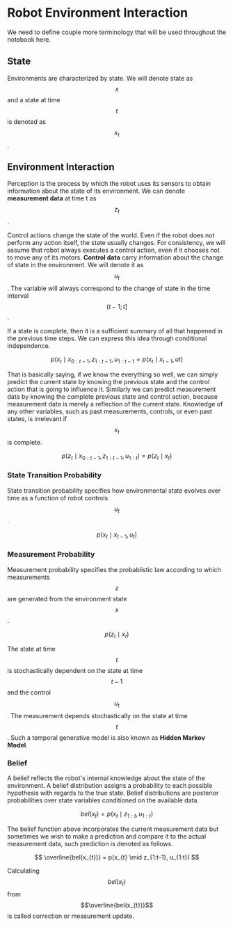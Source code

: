 # Robot Environment Interaction

We need to define couple more terminology that will be used throughout the notebook here.

## State

Environments are characterized by state. We will denote state as $$x$$ and a state at time $$t$$ is denoted as $$x_{t}$$.

## Environment Interaction

Perception is the process by which the robot uses its sensors to obtain information about the state of its environment. We can denote **measurement data** at time t as $$z_{t}$$.

Control actions change the state of the world. Even if the robot does not perform any action itself, the state usually changes. For consistency, we will assume that robot always executes a control action, even if it chooses not to move any of its motors. **Control data** carry information about the change of state in the environment. We will denote it as $$u_{t}$$. The variable will always correspond to the change of state in the time interval $$(t - 1; t]$$.

If a state is complete, then it is a sufficient summary of all that happened in the previous time steps. We can express this idea through conditional independence.

$$
p(x_{t} \mid x_{0:t-1}, z_{1:t-1}, u_{1:t-1} = p(x_{t} \mid x_{t-1}, u{t})
$$

That is basically saying, if we know the everything so well, we can simply predict the current state by knowing the previous state and the control action that is going to influence it. Similarly we can predict measurement data by knowing the complete previous state and control action, because measurement data is merely a reflection of the current state. Knowledge of any other variables, such as past measurements, controls, or even past states, is irrelevant if $$x_{t}$$ is complete.

$$
p(z_{t} \mid x_{0:t-1}, z_{1:t-1}, u_{1:t}) = p(z_{t} \mid x_{t})
$$

### State Transition Probability

State transition probability specifies how environmental state evolves over time as a function of robot controls $$u_{t}$$.

$$
p(x_{t} \mid x_{t-1}, u_{t})
$$

### Measurement Probability

Measurement probability specifies the probablistic law according to which measurements $$z$$ are generated from the environment state $$x$$.

$$
p(z_{t} \mid x_{t})
$$

The state at time $$t$$ is stochastically dependent on the state at time $$t-1$$ and the control $$u_{t}$$. The measurement depends stochastically on the state at time $$t$$. Such a temporal generative model is also known as **Hidden Markov Model**.

### Belief

A belief reflects the robot's internal knowledge about the state of the environment. A belief distribution assigns a probability to each possible hypothesis with regards to the true state. Belief distributions are posterior probabilities over state variables conditioned on the available data.

$$
bel(x_{t}) = p(x_{t} \mid z_{1:t}, u_{1:t})
$$

The belief function above incorporates the current measurement data but sometimes we wish to make a prediction and compare it to the actual measurement data, such prediction is denoted as follows.

$$
\overline{bel(x_{t})} = p(x_{t} \mid z_{1:t-1}, u_{1:t})
$$

Calculating $$bel(x_{t})$$ from $$\overline{bel(x_{t})}$$ is called correction or measurement update.

